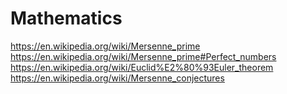 # Mathematics
https://en.wikipedia.org/wiki/Mersenne_prime https://en.wikipedia.org/wiki/Mersenne_prime#Perfect_numbers https://en.wikipedia.org/wiki/Euclid%E2%80%93Euler_theorem 
https://en.wikipedia.org/wiki/Mersenne_conjectures [
](https://en.wikipedia.org/wiki/Perfect_number)
